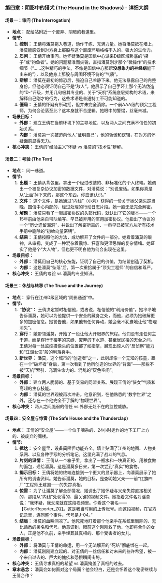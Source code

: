 ### **第四章：阴影中的猎犬 (The Hound in the Shadows) - 详细大纲**

#### **场景一：审问 (The Interrogation)**

*   **地点：** 配给站附近一个废弃、阴暗的巷道里。
*   **情节:**
    1.  **控制：** 王倩将潘莫拖入巷道，动作干练、充满力量。她将潘莫抵在墙上，潘莫能感受到对方身上那股与这个颓废环境格格不入的、强大的生命力。
    2.  **质问：** 王倩开始审问。她怀疑潘莫是国信中心派来D级区域卧底的“探子”或“钓鱼者”。她的问题精准而尖锐，直指潘莫刚才那个“微操作”的技术细节（“……这种精巧的手法，不像是国信中心那帮**没想象力的神经病**能干出来的”），以及他身上那股与周围环境不符的“气质”。
    3.  **辩解：** 潘莫在最初的惊恐后，强迫自己冷静下来。他无法暴露自己的完整身份，但他必须证明自己不是“敌人”。他展示了自己手环上那个无法伪造的“D-”评级，并用几句极其专业的、关于“天机”系统底层架构的术语，来解释自己刚才的行为，这些术语是普通特工不可能知道的。
    4.  **僵局：** 王倩的怀疑有所动摇，但并未完全消除。一个前AAA级的顶尖工程师，为何会沦落至此？这本身就不合逻辑。她眼中的警惕，丝毫未减。
*   **场景目标：**
    *   **外部：** 建立王倩在当前环境下的主导地位，以及两人之间充满不信任的初始关系。
    *   **内部：** 潘莫第一次被迫向他人“证明自己”，他的骄傲和逻辑，在对方的怀疑面前显得无力。
*   **核心冲突：** 王倩的“经验主义”怀疑 vs 潘莫的“技术性”辩解。

#### **场景二：考验 (The Test)**

*   **地点：** 同一巷道。
*   **情节:**
    1.  **出题：** 王倩从背包里，拿出一个经过改装的、非标准化的个人终端。她调出一个被复杂协议加密的数据文件，对潘莫说：“别说废话。如果你真是从‘上面’掉下来的，那这个东西，你应该认识。”
    2.  **文件：** 这个文件，是她通过“内线”（小刘）获得的一份关于她父亲失踪当晚，国信中心内部的、经过处理的行动日志片段。她一直无法完全解密。
    3.  **解题：** 潘莫只看了一眼加密协议的头部代码，就认出了它的版本——一个15年前由他亲自带队编写、早已被弃用的军用加密协议。他指出了协议的一个“历史遗留漏洞”，并说出了解密所需的、一串早已被官方从所有技术手册中删除的“初始向量密钥”。
    4.  **结果：** 王倩按照他的方法，成功解开了文件的一部分。她看着潘莫的眼神，从审视，变成了一种混杂着震惊、狂喜和更深忌惮的复杂情绪。她证实了他是个“大人物”，但也更不明白他为何会出现在这里。
*   **场景目标：**
    *   **外部：** 潘莫用自己的核心技能，证明了自己的价值，为结盟创造了契机。
    *   **内部：** 这是潘莫“坠落”后，第一次重拾属于“顶尖工程师”的自信和尊严。
*   **核心冲突：** 王倩的考验 vs 潘莫的专业知识。

#### **场景三：休战与转移 (The Truce and the Journey)**

*   **地点：** 穿行在江州D级区域的“阴影通道”中。
*   **情节:**
    1.  **“协议”：** 王倩决定暂时相信他，或者说，相信他的“利用价值”。她冷冷地告诉潘莫，她可以为他提供一个安全的藏身之处，而他，必须为她破解更多的加密信息。她警告他，如果他有任何异动，她会毫不犹豫地让他“物理消失”。
    2.  **穿行：** 她带领潘莫，开始了一段让他大开眼界的旅程。他们没有走任何主干道，而是穿行于楼宇的夹缝、废弃的下水道、甚至居民楼的天台之间。王倩对每一处监控摄像头的位置都了如指掌，展现出惊人的“反侦察”能力和“江湖女侠”般的利落身手。
    3.  **新世界：** 潘莫，这个城市的“创造者”之一，此刻却像一个无知的孩童，跟在一个“破坏者”身后，第一次看到了他所创造的世界的“背面”——那些不被“天机”索引、充满生命力的、混乱的“灰色空间”。
*   **场景目标：**
    *   **外部：** 建立两人脆弱的、基于交易的同盟关系。展现王倩的“侠女”气质和高超的生存技能。
    *   **内部：** 潘莫的世界观被再次冲击。他意识到，在他熟悉的“数字世界”之外，还存在一个他完全不了解的“物理世界”。
*   **核心冲突：** 两人之间脆弱的信任 vs 外部无处不在的监控威胁。

#### **场景四：安全屋与惊雷 (The Safe House and the Thunderclap)**

*   **地点：** 王倩的“安全屋”——一个位于嘈杂的、24小时运作的地下工厂上方的、被废弃的阁楼。
*   **情节:**
    1.  **抵达：** 安全屋里，设备简陋但功能齐全。墙上贴满了江州的地图、人物关系网、以及各种手写的分析笔记。这里充满了战斗的气息。
    2.  **片刻的温情：** 王倩从一个箱子里，拿出了一瓶水和一块真正的、用粮食做的面包，递给潘莫。这是潘莫多日来，第一次尝到“真实”的食物。
    3.  **揭示目标：** 王倩将她的终端连接到一个更大的显示器上，向潘莫展示了她所有的调查资料。她告诉潘莫，她的目标，是查明她父亲——前“红旗四厂”工程师王建国——的失踪真相。
    4.  **惊雷：** 为了让潘莫了解全部情况，她调出了她怀疑与父亲失踪直接相关的、那段从“内线”处获得的、最关键的视频文件。她指着文件名对潘莫说：“我怀疑，我父亲就在这段视频里。你看这个署名——【GutterReporter_ZQ】。这是我当时用的上传账号。而这段视频，在官方记录里，连同整个事件，代号是J-04。”
    5.  **结局：** 潘莫的血瞬间凉了。他死死地盯着那个他亲手在系统里删除的、无比熟悉的署名和代号。他意识到，眼前这个刚刚救了他、他即将合作的女人，正是他不久前，亲手埋葬其真相的、那个受害者的女儿。
*   **场景目标：**
    *   **外部：** 将潘莫与王倩的命运，用一个无法解开的“死结”彻底绑在一起。
    *   **内部：** 潘莫刚刚建立起的、对王倩的一丝信任和对未来的些许希望，被一个来自过去的、巨大的愧疚和恐惧瞬间击垮。
*   **核心冲突：** 王倩寻求真相的希望 vs 潘莫掩盖了真相的过去。
*   **章末悬念：** 潘莫会如何面对这个局面？他会坦白，还是会怀着这个秘密继续与王倩合作？